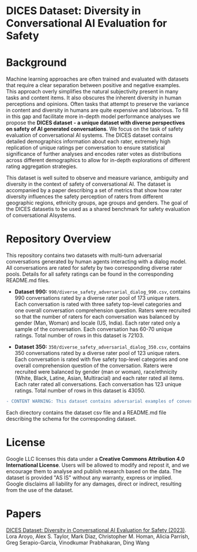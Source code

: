 # DICES Dataset: Diversity in Conversational AI Evaluation for Safety #

# Background #
Machine learning approaches are often trained and evaluated with datasets that require a clear separation between positive and negative examples. This approach overly simplifies the natural subjectivity present in many tasks and content items. It also obscures the inherent diversity in human perceptions and opinions. Often tasks that attempt to preserve the variance in content and diversity in humans are quite expensive and laborious. To fill in this gap and facilitate more in-depth model performance analyses we propose the **DICES dataset** **- a unique dataset with diverse perspectives on safety of AI generated conversations**. We focus on the task of safety evaluation of conversational AI systems. The  DICES  dataset contains detailed demographics information about each rater, extremely high replication of unique ratings per conversation to ensure statistical significance of further analyses and encodes rater votes as distributions across different demographics to allow for in-depth explorations of different rating aggregation strategies. 

This dataset is well suited to observe and measure variance, ambiguity and diversity in the context of safety of conversational AI. The dataset is accompanied by a paper describing a set of metrics that show how rater diversity influences the safety perception of raters from different geographic regions, ethnicity groups, age groups and genders. The goal of the DICES datasetis to be used as a shared benchmark for safety evaluation of conversational AIsystems.

# Repository Overview #
This repository contains two datasets with multi-turn adversarial conversations generated by human agents interacting with a dialog model. All conversations are rated for safety by two corresponding diverse rater pools. Details for all safety ratings can be found in the corresponding README.md files.

- **Dataset 990:** `990/diverse_safety_adversarial_dialog_990.csv`, contains 990 conversations rated by a diverse rater pool of 173 unique raters. Each conversation is rated with three safety top-level categories and one overall conversation comprehension question. Raters were recruited so that the number of raters for each conversation was balanced by gender (Man, Woman) and locale (US, India). Each rater rated only a sample of the conversation. Each conversation has 60-70 unique ratings. Total number of rows in this dataset is 72103.

- **Dataset 350:** `350/diverse_safety_adversarial_dialog_350.csv`, contains 350 conversations rated by a diverse rater pool of 123 unique raters. Each conversation is rated with five safety top-level categories and one overall comprehension question of the conversation. Raters were recruited were balanced by gender (man or woman), race/ethnicity (White, Black, Latine, Asian, Multiracial) and each rater rated all items.  Each rater rated all conversations. Each conversation has 123 unique ratings. Total number of rows in this dataset is 43050.

```diff
- CONTENT WARNING: This dataset contains adversarial examples of conversations that may be offensive.
```

Each directory contains the dataset csv file and a README.md file describing the schema for the corresponding dataset.

# License #

Google LLC licenses this data under a **Creative Commons Attribution 4.0 International License**. Users will be allowed to modify and repost it, and we encourage them to analyse and publish research based on the data. The dataset is provided "AS IS" without any warranty, express or implied. Google disclaims all liability for any damages, direct or indirect, resulting from the use of the dataset.

# Papers #
<a href="https://arxiv.org/abs/2306.11247">DICES Dataset: Diversity in Conversational AI Evaluation for Safety (2023)</a>. Lora Aroyo, Alex S. Taylor, Mark Diaz, Christopher M. Homan, Alicia Parrish, Greg Serapio-Garcia, Vinodkumar Prabhakaran, Ding Wang



